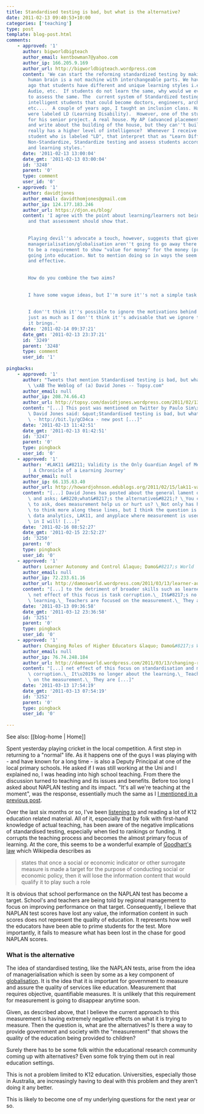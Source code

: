 ```yaml
---
title: Standardised testing is bad, but what is the alternative?
date: 2011-02-13 09:40:53+10:00
categories: ['teaching']
type: post
template: blog-post.html
comments:
    - approved: '1'
      author: bigworldbigteach
      author_email: kentbowman7@yahoo.com
      author_ip: 166.205.9.169
      author_url: http://bigworldbigteach.wordpress.com
      content: 'We can start the reforming standardized testing by making it #Non-Standard.  The
        human brain is a not machine with interchangeable parts. We have realized years
        ago that students have different and unique learning styles i.e. Kinestetic, Visual,
        Audio, etc.  If students do not learn the same, why would we ever expect them
        to assess the same. The  current system of Standardized testing eliminates highly
        intelligent students that could become doctors, engineers, architects, astronauts,
        etc....  A couple of years ago, I taught an inclusion class. Half of the students
        were labeled LD (Learning Disability).  However, one of the students built a house
        for his senior project. A real house. My AP (advanced placement) students read
        and write about the building of the house, but they can''t build a house. So who
        really has a higher level of intelligence?  Whenever I receive paper work on a
        student who is labeled "LD", that interpret that as "Learn Differently."  Let''s
        Non-Standardize, Standardize testing and assess students according to their talents
        and learning styles.'
      date: '2011-02-13 13:00:04'
      date_gmt: '2011-02-13 03:00:04'
      id: '3248'
      parent: '0'
      type: comment
      user_id: '0'
    - approved: '1'
      author: davidtjones
      author_email: davidthomjones@gmail.com
      author_ip: 124.177.183.246
      author_url: https://djon.es/blog/
      content: 'I agree with the point about learning/learners not being standardised
        and that assessment should show that.
    
    
        Playing devil''s advocate a touch, however, suggests that given acceptance that
        managerialisation/globalisation aren''t going to go away there is still going
        to be a requirement to show "value for money" for the money (private or public)
        going into education. Not to mention doing so in ways the seem objective, efficient
        and effective.
    
    
        How do you combine the two aims?
    
    
        I have some vague ideas, but I''m sure it''s not a simple task.
    
    
        I don''t think it''s possible to ignore the motivations behind standardised testing,
        just as much as I don''t think it''s advisable that we ignore the problems that
        it brings.'
      date: '2011-02-14 09:37:21'
      date_gmt: '2011-02-13 23:37:21'
      id: '3249'
      parent: '3248'
      type: comment
      user_id: '1'
    
pingbacks:
    - approved: '1'
      author: "Tweets that mention Standardised testing is bad, but what is the alternative?\
        \ \xAB The Weblog of (a) David Jones -- Topsy.com"
      author_email: null
      author_ip: 208.74.66.43
      author_url: http://topsy.com/davidtjones.wordpress.com/2011/02/13/standardised-testing-is-bad-but-what-is-the-alternative/?utm_source=pingback&utm_campaign=L2
      content: "[...] This post was mentioned on Twitter by Paulo Sim\xF5es, David Jones.\
        \ David Jones said: &quot;Standardised testing is bad, but what is the alternative?&quot;\
        \ - http://bit.ly/gCD4ca - new post [...]"
      date: '2011-02-13 11:42:51'
      date_gmt: '2011-02-13 01:42:51'
      id: '3247'
      parent: '0'
      type: pingback
      user_id: '0'
    - approved: '1'
      author: '#LAK11 &#8211; Validity is the Only Guardian Angel of Measurement (Geekish)
        | A Chronicle of a Learning Journey'
      author_email: null
      author_ip: 66.135.63.40
      author_url: http://howardjohnson.edublogs.org/2011/02/15/lak11-validity-is-the-only-guardian-angel-of-measurement-geekish/
      content: "[...] David Jones has posted about the general lament of high-stakes testing\
        \ and asks; &#8220;what&#8217;s the alternative&#8221;? \_You could rephrase this\
        \ to ask, does measurement help us or hurt us? \_Not only has he piqued my interest\
        \ to think more along these lines, but I think the question is also relevant to\
        \ data analytics, LAK11, and anyplace where measurement is used. \_So. . .dive\
        \ in I will! [...]"
      date: '2011-02-16 08:52:27'
      date_gmt: '2011-02-15 22:52:27'
      id: '3250'
      parent: '0'
      type: pingback
      user_id: '0'
    - approved: '1'
      author: Learner Autonomy and Control &laquo; Damo&#8217;s World
      author_email: null
      author_ip: 72.233.61.16
      author_url: http://damosworld.wordpress.com/2011/03/13/learner-autonomy-and-control/
      content: "[...] to the detriment of broader skills such as learner autonomy.\_ The\
        \ net effect of this focus is task corruption.\_ It&#8217;s no longer about the\
        \ learning.\_ Teachers are focused on the measurement.\_ They are [...]"
      date: '2011-03-13 09:36:58'
      date_gmt: '2011-03-12 23:36:58'
      id: '3251'
      parent: '0'
      type: pingback
      user_id: '0'
    - approved: '1'
      author: Changing Roles of Higher Educators &laquo; Damo&#8217;s World
      author_email: null
      author_ip: 76.74.248.184
      author_url: http://damosworld.wordpress.com/2011/03/13/changing-roles-of-higher-educators/
      content: "[...] net effect of this focus on standardisation and measurement is task\
        \ corruption.\_ It\u2019s no longer about the learning.\_ Teachers are focused\
        \ on the measurement.\_ They are [...]"
      date: '2011-03-13 17:54:19'
      date_gmt: '2011-03-13 07:54:19'
      id: '3252'
      parent: '0'
      type: pingback
      user_id: '0'
    
---
```


See also: [[blog-home | Home]]

Spent yesterday playing cricket in the local competition. A first step in returning to a "normal" life. As it happens one of the guys I was playing with - and have known for a long time - is also a Deputy Principal at one of the local primary schools. He asked if I was still working at the Uni and I explained no, I was heading into high school teaching. From there the discussion turned to teaching and its issues and benefits. Before too long I asked about NAPLAN testing and its impact. "It's all we're teaching at the moment", was the response, essentially much the same as I [I mentioned in a previous post](/blog2/2011/02/01/naplan-tests-task-corruption-and-teaching-to-the-test/).

Over the last six months or so, I've been [listening to](http://www.futureofeducation.com/) and reading a lot of K12 education related material. All of it, especially that by folk with first-hand knowledge of actual teaching, has been aware of the negative implications of standardised testing, especially when tied to rankings or funding. It corrupts the teaching process and becomes the almost primary focus of learning. At the core, this seems to be a wonderful example of [Goodhart's law](http://en.wikipedia.org/wiki/Goodhart's_law) which Wikipedia describes as

> states that once a social or economic indicator or other surrogate measure is made a target for the purpose of conducting social or economic policy, then it will lose the information content that would qualify it to play such a role

It is obvious that school performance on the NAPLAN test has become a target. School's and teachers are being told by regional management to focus on improving performance on that target. Consequently, I believe that NAPLAN test scores have lost any value, the information content in such scores does not represent the quality of education. It represents how well the educators have been able to prime students for the test. More importantly, it fails to measure what has been lost in the chase for good NAPLAN scores.

### What is the alternative

The idea of standardised testing, like the NAPLAN tests, arise from the idea of managerialisation which is seen by some as a key component of [globalisation](/blog2/2009/05/08/society-an-aspect-of-place-impacting-on-e-learning/). It is the idea that it is important for government to measure and assure the quality of services like education. Measurement that requires objective, quantifiable measures. It is unlikely that this requirement for measurement is going to disappear anytime soon.

Given, as described above, that I believe the current approach to this measurement is having extremely negative effects on what it is trying to measure. Then the question is, what are the alternatives? Is there a way to provide government and society with the "measurement" that shows the quality of the education being provided to children?

Surely there has to be some folk within the educational research community coming up with alternatives? Even some folk trying them out in real education settings.

This is not a problem limited to K12 education. Universities, especially those in Australia, are increasingly having to deal with this problem and they aren't doing it any better.

This is likely to become one of my underlying questions for the next year or so.